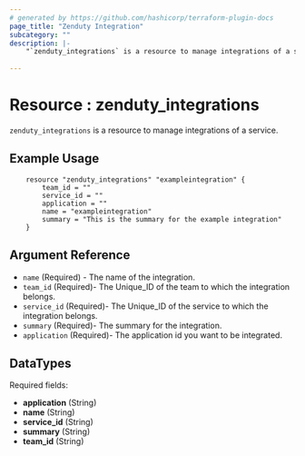 ```yaml
---
# generated by https://github.com/hashicorp/terraform-plugin-docs
page_title: "Zenduty Integration"
subcategory: ""
description: |-
    "`zenduty_integrations` is a resource to manage integrations of a service."
  
---
```


# Resource : zenduty_integrations

`zenduty_integrations` is a resource to manage integrations of a service.

## Example Usage

```hcl
    resource "zenduty_integrations" "exampleintegration" {
        team_id = ""
        service_id = ""
        application = ""
        name = "exampleintegration"
        summary = "This is the summary for the example integration"
    }

```
## Argument Reference
* `name` (Required) - The name of the integration.
* `team_id` (Required)- The Unique_ID of the team to which the integration belongs.
* `service_id` (Required)- The Unique_ID of the service to which the integration belongs.
* `summary` (Required)- The summary for the integration.
* `application` (Required)- The application id you want to be integrated.




<!-- schema generated by tfplugindocs -->
## DataTypes 

 Required fields:

- **application** (String)
- **name** (String)
- **service_id** (String)
- **summary** (String)
- **team_id** (String)


